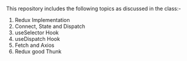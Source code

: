 This repository includes the following topics as discussed in the class:-
1. Redux Implementation
2. Connect, State and Dispatch
3. useSelector Hook
4. useDispatch Hook
5. Fetch and Axios
6. Redux good Thunk
